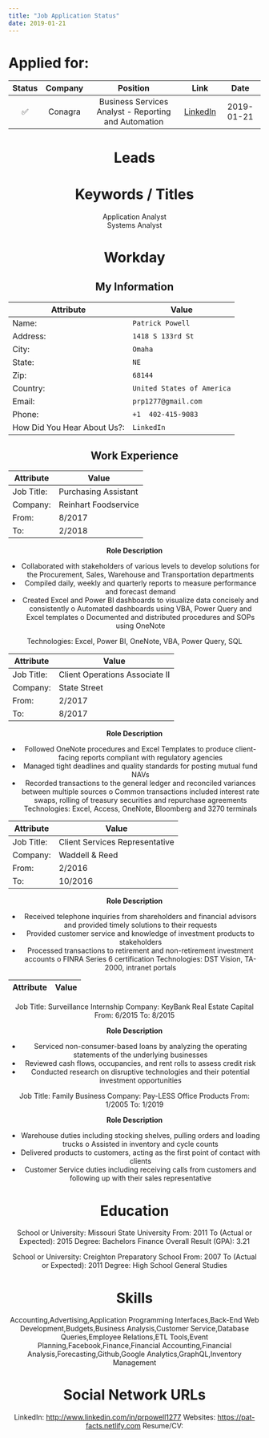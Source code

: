 ```yaml
---
title: "Job Application Status"
date: 2019-01-21
---
```


# Applied for:

<center>

| Status | Company | Position | Link | Date |
|:------:|:--------:|:-------:|:--------:|:-----:|
| ✅ | Conagra | Business Services Analyst - Reporting and Automation | [LinkedIn](https://www.linkedin.com/jobs/view/994338657/) | 2019-01-21 |

# Leads

# Keywords / Titles

Application Analyst <br/>
Systems Analyst

# Workday

## My Information

| Attribute | Value |
|------|-------|
| Name: | `Patrick Powell`
| Address: | `1418 S 133rd St`
| City: | `Omaha`
| State: | `NE`
| Zip: | `68144`
| Country: | `United States of America`
| Email: | `prp1277@gmail.com`
| Phone: | `+1  402-415-9083`
| How Did You Hear About Us?: | `LinkedIn`

## Work Experience

| Attribute | Value |
|------|-------|
| Job Title: | Purchasing Assistant
| Company: | Reinhart Foodservice
| From: | 8/2017
| To: | 2/2018

**Role Description**
- Collaborated with stakeholders of various levels to develop solutions for the Procurement, Sales, Warehouse and Transportation departments
- Compiled daily, weekly and quarterly reports to measure performance and forecast demand
- Created Excel and Power BI dashboards to visualize data concisely and consistently
  o Automated dashboards using VBA, Power Query and Excel templates
  o Documented and distributed procedures and SOPs using OneNote

Technologies: Excel, Power BI, OneNote, VBA, Power Query, SQL

| Attribute | Value |
|------|-------|
| Job Title: | Client Operations Associate II |
| Company: | State Street |
| From: | 2/2017 |
| To: | 8/2017 |

**Role Description**
- Followed OneNote procedures and Excel Templates to produce client-facing reports compliant with regulatory agencies
- Managed tight deadlines and quality standards for posting mutual fund NAVs
- Recorded transactions to the general ledger and reconciled variances between multiple sources
  o Common transactions included interest rate swaps, rolling of treasury securities and repurchase agreements
Technologies: Excel, Access, OneNote, Bloomberg and 3270 terminals

| Attribute | Value |
|------|-------|
| Job Title: | Client Services Representative |
| Company: | Waddell & Reed |
| From: | 2/2016 |
| To: | 10/2016 |

**Role Description**
- Received telephone inquiries from shareholders and financial advisors and provided timely solutions to their requests
- Provided customer service and knowledge of investment products to stakeholders
- Processed transactions to retirement and non-retirement investment accounts
  o FINRA Series 6 certification
Technologies: DST Vision, TA-2000, intranet portals


| Attribute | Value |
|------|-------|
Job Title: Surveillance Internship
Company: KeyBank Real Estate Capital
From: 6/2015
To: 8/2015

**Role Description**
- Serviced non-consumer-based loans by analyzing the operating statements of the underlying businesses
- Reviewed cash flows, occupancies, and rent rolls to assess credit risk
- Conducted research on disruptive technologies and their potential investment opportunities

Job Title: Family Business
Company: Pay-LESS Office Products
From: 1/2005
To: 1/2019

**Role Description**
- Warehouse duties including stocking shelves, pulling orders and loading trucks
  o Assisted in inventory and cycle counts
- Delivered products to customers, acting as the first point of contact with clients
- Customer Service duties including receiving calls from customers and following up with their sales representative

# Education

School or University: Missouri State University
From: 2011
To (Actual or Expected): 2015
Degree: Bachelors Finance
Overall Result (GPA): 3.21

School or University: Creighton Preparatory School
From: 2007
To (Actual or Expected): 2011
Degree: High School General Studies

# Skills
Accounting,Advertising,Application Programming Interfaces,Back-End Web Development,Budgets,Business Analysis,Customer Service,Database Queries,Employee Relations,ETL Tools,Event Planning,Facebook,Finance,Financial Accounting,Financial Analysis,Forecasting,Github,Google Analytics,GraphQL,Inventory Management

# Social Network URLs
LinkedIn: http://www.linkedin.com/in/prpowell1277
Websites: https://pat-facts.netlify.com
Resume/CV: 
